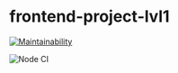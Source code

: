 # frontend-project-lvl1

[![Maintainability](https://api.codeclimate.com/v1/badges/55472d632ee46bbc7462/maintainability)](https://codeclimate.com/github/pvl-grdv/frontend-project-lvl1/maintainability)

![![Node CI](https://github.com/pvl-grdv/frontend-project-lvl1/workflows/CI/badge.svg)](https://github.com/pvl-grdv/frontend-project-lvl1/actions)